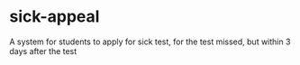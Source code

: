 # sick-appeal
A system for students to apply for sick test, for the test missed, but within 3 days after the test
